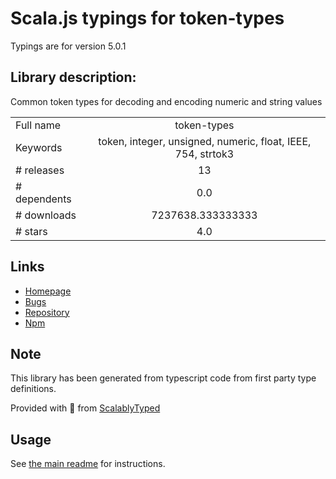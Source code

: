 
# Scala.js typings for token-types

Typings are for version 5.0.1

## Library description:
Common token types for decoding and encoding numeric and string values

|                    |                 |
| ------------------ | :-------------: |
| Full name          | token-types |
| Keywords           | token, integer, unsigned, numeric, float, IEEE, 754, strtok3 |
| # releases         | 13 |
| # dependents       | 0.0 |
| # downloads        | 7237638.333333333 |
| # stars            | 4.0 |

## Links
- [Homepage](https://github.com/Borewit/token-types#readme)
- [Bugs](https://github.com/Borewit/token-types/issues)
- [Repository](https://github.com/Borewit/token-types)
- [Npm](https://www.npmjs.com/package/token-types)
    


## Note
This library has been generated from typescript code from first party type definitions.

Provided with :purple_heart: from [ScalablyTyped](https://github.com/oyvindberg/ScalablyTyped)

## Usage
See [the main readme](../../readme.md) for instructions.


